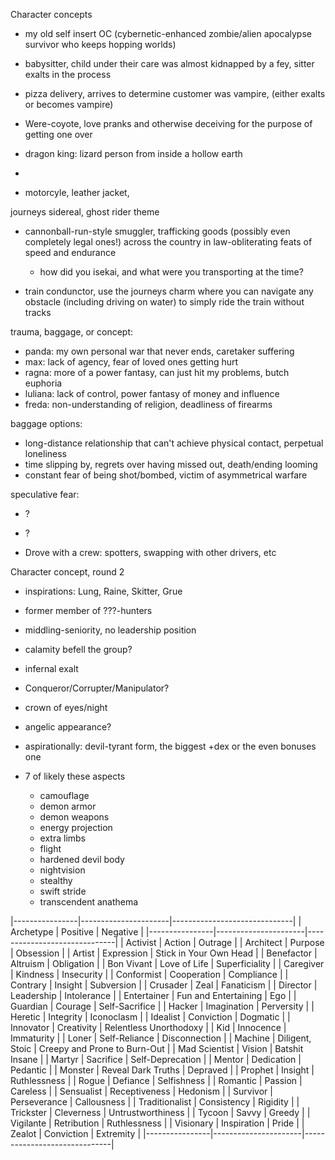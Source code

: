 Character concepts
- my old self insert OC (cybernetic-enhanced zombie/alien apocalypse survivor who keeps hopping worlds)
- babysitter, child under their care was almost kidnapped by a fey, sitter exalts in the process
- pizza delivery, arrives to determine customer was vampire, (either exalts or becomes vampire)
- Were-coyote, love pranks and otherwise deceiving for the purpose of getting one over
- dragon king: lizard person from inside a hollow earth
- 


- motorcyle, leather jacket, 

journeys sidereal, ghost rider theme

- cannonball-run-style smuggler, trafficking goods (possibly even completely legal ones!) across the country in law-obliterating feats of speed and endurance
    - how did you isekai, and what were you transporting at the time?


- train condunctor, use the journeys charm where you can navigate any obstacle (including driving on water) to simply ride the train without tracks

trauma, baggage, or concept:
- panda: my own personal war that never ends, caretaker suffering
- max: lack of agency, fear of loved ones getting hurt
- ragna: more of a power fantasy, can just hit my problems, butch euphoria
- luliana: lack of control, power fantasy of money and influence
- freda: non-understanding of religion, deadliness of firearms

baggage options:
- long-distance relationship that can't achieve physical contact, perpetual loneliness
- time slipping by, regrets over having missed out, death/ending looming
- constant fear of being shot/bombed, victim of asymmetrical warfare

speculative fear:
- ?
- ?


- Drove with a crew: spotters, swapping with other drivers, etc



Character concept, round 2
- inspirations: Lung, Raine, Skitter, Grue
- former member of ???-hunters
- middling-seniority, no leadership position
- calamity befell the group? 

- infernal exalt
- Conqueror/Corrupter/Manipulator?
- crown of eyes/night

- angelic appearance?

- aspirationally: devil-tyrant form, the biggest +dex or the even bonuses one
- 7 of likely these aspects
    - camouflage
    - demon armor
    - demon weapons
    - energy projection
    - extra limbs
    - flight
    - hardened devil body
    - nightvision
    - stealthy
    - swift stride
    - transcendent anathema



|----------------|----------------------|------------------------------|
| Archetype      | Positive             | Negative                     |
|----------------|----------------------|------------------------------|
| Activist       | Action               | Outrage                      |
| Architect      | Purpose              | Obsession                    |
| Artist         | Expression           | Stick in Your Own Head       |
| Benefactor     | Altruism             | Obligation                   |
| Bon Vivant     | Love of Life         | Superficiality               |
| Caregiver      | Kindness             | Insecurity                   |
| Conformist     | Cooperation          | Compliance                   |
| Contrary       | Insight              | Subversion                   |
| Crusader       | Zeal                 | Fanaticism                   |
| Director       | Leadership           | Intolerance                  |
| Entertainer    | Fun and Entertaining | Ego                          |
| Guardian       | Courage              | Self-Sacrifice               |
| Hacker         | Imagination          | Perversity                   |
| Heretic        | Integrity            | Iconoclasm                   |
| Idealist       | Conviction           | Dogmatic                     |
| Innovator      | Creativity           | Relentless Unorthodoxy       |
| Kid            | Innocence            | Immaturity                   |
| Loner          | Self-Reliance        | Disconnection                |
| Machine        | Diligent, Stoic      | Creepy and Prone to Burn-Out |
| Mad Scientist  | Vision               | Batshit Insane               |
| Martyr         | Sacrifice            | Self-Deprecation             |
| Mentor         | Dedication           | Pedantic                     |
| Monster        | Reveal Dark Truths   | Depraved                     |
| Prophet        | Insight              | Ruthlessness                 |
| Rogue          | Defiance             | Selfishness                  |
| Romantic       | Passion              | Careless                     |
| Sensualist     | Receptiveness        | Hedonism                     |
| Survivor       | Perseverance         | Callousness                  |
| Traditionalist | Consistency          | Rigidity                     |
| Trickster      | Cleverness           | Untrustworthiness            |
| Tycoon         | Savvy                | Greedy                       |
| Vigilante      | Retribution          | Ruthlessness                 |
| Visionary      | Inspiration          | Pride                        |
| Zealot         | Conviction           | Extremity                    |
|----------------|----------------------|------------------------------|
